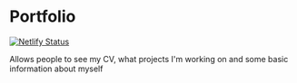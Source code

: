 # Portfolio

[![Netlify Status](https://api.netlify.com/api/v1/badges/7676c295-227e-4ba6-9269-ea28734f816f/deploy-status)](https://app.netlify.com/sites/portfolio-0b36ce/deploys)

Allows people to see my CV, what projects I'm working on and some basic information about myself
